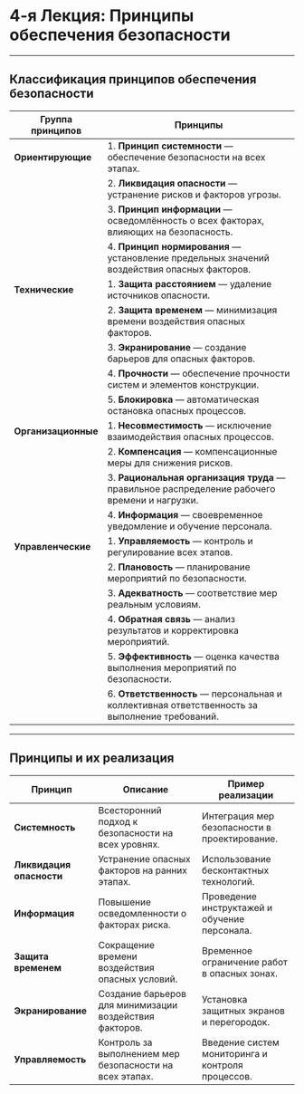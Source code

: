 # 4-я Лекция: Принципы обеспечения безопасности

---

## **Классификация принципов обеспечения безопасности**

| **Группа принципов**      | **Принципы**                                                                                     |
|----------------------------|-------------------------------------------------------------------------------------------------|
| **Ориентирующие**         | 1. **Принцип системности** — обеспечение безопасности на всех этапах.                           |
|                            | 2. **Ликвидация опасности** — устранение рисков и факторов угрозы.                              |
|                            | 3. **Принцип информации** — осведомлённость о всех факторах, влияющих на безопасность.           |
|                            | 4. **Принцип нормирования** — установление предельных значений воздействия опасных факторов.     |
| **Технические**           | 1. **Защита расстоянием** — удаление источников опасности.                                       |
|                            | 2. **Защита временем** — минимизация времени воздействия опасных факторов.                      |
|                            | 3. **Экранирование** — создание барьеров для опасных факторов.                                  |
|                            | 4. **Прочности** — обеспечение прочности систем и элементов конструкции.                        |
|                            | 5. **Блокировка** — автоматическая остановка опасных процессов.                                 |
| **Организационные**       | 1. **Несовместимость** — исключение взаимодействия опасных процессов.                           |
|                            | 2. **Компенсация** — компенсационные меры для снижения рисков.                                  |
|                            | 3. **Рациональная организация труда** — правильное распределение рабочего времени и нагрузки.   |
|                            | 4. **Информация** — своевременное уведомление и обучение персонала.                             |
| **Управленческие**        | 1. **Управляемость** — контроль и регулирование всех этапов.                                     |
|                            | 2. **Плановость** — планирование мероприятий по безопасности.                                   |
|                            | 3. **Адекватность** — соответствие мер реальным условиям.                                       |
|                            | 4. **Обратная связь** — анализ результатов и корректировка мероприятий.                         |
|                            | 5. **Эффективность** — оценка качества выполнения мероприятий по безопасности.                  |
|                            | 6. **Ответственность** — персональная и коллективная ответственность за выполнение требований.  |

---

## **Принципы и их реализация**

| **Принцип**             | **Описание**                                              | **Пример реализации**                               |
|--------------------------|----------------------------------------------------------|----------------------------------------------------|
| **Системность**         | Всесторонний подход к безопасности на всех уровнях.       | Интеграция мер безопасности в проектирование.      |
| **Ликвидация опасности**| Устранение опасных факторов на ранних этапах.             | Использование бесконтактных технологий.            |
| **Информация**          | Повышение осведомленности о факторах риска.               | Проведение инструктажей и обучение персонала.      |
| **Защита временем**     | Сокращение времени воздействия опасных условий.           | Временное ограничение работ в опасных зонах.       |
| **Экранирование**       | Создание барьеров для минимизации воздействия факторов.   | Установка защитных экранов и перегородок.          |
| **Управляемость**       | Контроль за выполнением мер безопасности на всех этапах.  | Введение систем мониторинга и контроля процессов.  |



